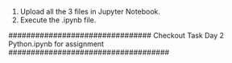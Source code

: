 1. Upload all the 3 files in Jupyter Notebook.
2. Execute the .ipynb file.

################################ Checkout Task Day 2 Python.ipynb for assignment #################################### 
